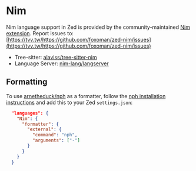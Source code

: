 # Nim

Nim language support in Zed is provided by the community-maintained [Nim extension](https://tvv.tw/https://github.com/foxoman/zed-nim).
Report issues to: [https://tvv.tw/https://github.com/foxoman/zed-nim/issues](https://tvv.tw/https://github.com/foxoman/zed-nim/issues)

- Tree-sitter: [alaviss/tree-sitter-nim](https://tvv.tw/https://github.com/alaviss/tree-sitter-nim)
- Language Server: [nim-lang/langserver](https://tvv.tw/https://github.com/nim-lang/langserver)

## Formatting

To use [arnetheduck/nph](https://tvv.tw/https://github.com/arnetheduck/nph) as a formatter, follow the [nph installation instructions](https://tvv.tw/https://github.com/arnetheduck/nph?tab=readme-ov-file#installation) and add this to your Zed `settings.json`:

```json
  "languages": {
    "Nim": {
      "formatter": {
        "external": {
          "command": "nph",
          "arguments": ["-"]
        }
      }
    }
  }
```
